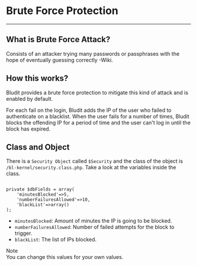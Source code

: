 # Brute Force Protection
<!-- Position: 2 -->
---
## What is Brute Force Attack?
Consists of an attacker trying many passwords or passphrases with the hope of eventually guessing correctly -Wiki.

## How this works?
Bludit provides a brute force protection to mitigate this kind of attack and is enabled by default.

For each fail on the login, Bludit adds the IP of the user who failed to authenticate on a blacklist. When the user fails for a number of times, Bludit blocks the offending IP for a period of time and the user can't log in until the block has expired.

## Class and Object
There is a `Security Object` called `$Security` and the class of the object is `/bl-kernel/security.class.php`. Take a look at the variables inside the class.

<pre><code data-language="php">
private $dbFields = array(
    'minutesBlocked'=>5,
    'numberFailuresAllowed'=>10,
    'blackList'=>array()
);
</code></pre>

- `minutesBlocked`: Amount of minutes the IP is going to be blocked.
- `numberFailuresAllowed`: Number of failed attempts for the block to trigger.
- `blackList`: The list of IPs blocked.

<div class="note">
<div class="title">Note</div>
You can change this values for your own values.
</div>
